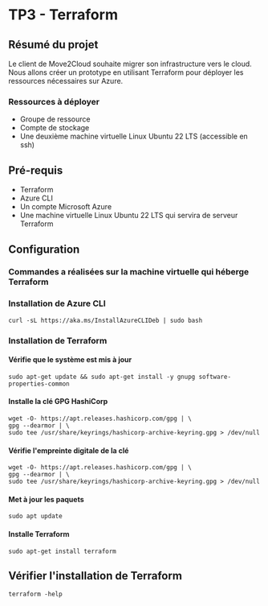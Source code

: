 # TP3 - Terraform
## Résumé du projet
Le client de Move2Cloud souhaite migrer son infrastructure vers le cloud. Nous allons créer un prototype en utilisant Terraform pour déployer les ressources nécessaires sur Azure.
### Ressources à déployer
-  Groupe de ressource
-  Compte de stockage
-  Une deuxième machine virtuelle Linux Ubuntu 22 LTS (accessible en ssh)
## Pré-requis
  -  Terraform
  -  Azure CLI
  -  Un compte Microsoft Azure
  -  Une machine virtuelle Linux Ubuntu 22 LTS qui servira de serveur Terraform 
## Configuration
### Commandes a réalisées sur la machine virtuelle qui héberge Terraform
### Installation de Azure CLI
```
curl -sL https://aka.ms/InstallAzureCLIDeb | sudo bash
```
### Installation de Terraform
#### Vérifie que le système est mis à jour
```
sudo apt-get update && sudo apt-get install -y gnupg software-properties-common
```
#### Installe la clé GPG HashiCorp
```
wget -O- https://apt.releases.hashicorp.com/gpg | \
gpg --dearmor | \
sudo tee /usr/share/keyrings/hashicorp-archive-keyring.gpg > /dev/null
```
#### Vérifie l'empreinte digitale de la clé
```
wget -O- https://apt.releases.hashicorp.com/gpg | \
gpg --dearmor | \
sudo tee /usr/share/keyrings/hashicorp-archive-keyring.gpg > /dev/null
```
#### Met à jour les paquets
```
sudo apt update
```
#### Installe Terraform
```
sudo apt-get install terraform
```
## Vérifier l'installation de Terraform
```
terraform -help
```
